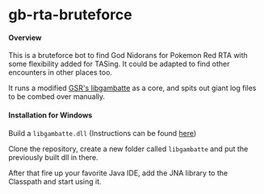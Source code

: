 gb-rta-bruteforce
==========

#### Overview

This is a bruteforce bot to find God Nidorans for Pokemon Red RTA with some flexibility added for TASing. It could be adapted to find other encounters in other places too.

It runs a modified [GSR's libgambatte](https://github.com/gifvex/gambatte-speedrun) as a core, and spits out giant log files to be combed over manually.

#### Installation for Windows

Build a `libgambatte.dll` (Instructions can be found [here](https://github.com/gifvex/gambatte-speedrun))

Clone the repository, create a new folder called `libgambatte` and put the previously built dll in there.

After that fire up your favorite Java IDE, add the JNA library to the Classpath and start using it.
